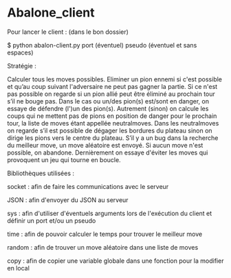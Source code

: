 # Abalone_client
Pour lancer le client : (dans le bon dossier)

$ python abalon-client.py port (éventuel) pseudo (éventuel et sans espaces)

Stratégie :

Calculer tous les moves possibles. Eliminer un pion ennemi si c'est possible et qu’au coup suivant l'adversaire ne peut pas gagner la partie. Si ce n'est pas possible on regarde si un pion allié peut être éliminé au prochain tour s’il ne bouge pas. Dans le cas ou un/des pion(s) est/sont en danger, on essaye de défendre (l')un des pion(s). Autrement (sinon) on calcule les coups qui ne mettent pas de pions en position de danger pour le prochain tour, la liste de moves étant appellée neutralmoves. Dans les neutralmoves on regarde s’il est possible de dégager les bordures du plateau sinon on dirige les pions vers le centre du plateau. S’il y a un bug dans la recherche du meilleur move, un move aléatoire est envoyé. Si aucun move n'est possible, on abandone.
Dernièrement on essaye d'éviter les moves qui provoquent un jeu qui tourne en boucle.

Bibliothèques utilisées :

socket : afin de faire les communications avec le serveur

JSON : afin d'envoyer du JSON au serveur

sys : afin d'utiliser d'éventuels arguments lors de l'exécution du client et définir un port et/ou un pseudo

time : afin de pouvoir calculer le temps pour trouver le meilleur move

random : afin de trouver un move aléatoire dans une liste de moves

copy : afin de copier une variable globale dans une fonction pour la modifier en local
